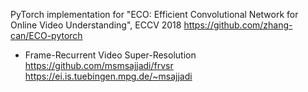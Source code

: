 PyTorch implementation for "ECO: Efficient Convolutional Network for Online Video Understanding", ECCV 2018
https://github.com/zhang-can/ECO-pytorch

* Frame-Recurrent Video Super-Resolution
https://github.com/msmsajjadi/frvsr
https://ei.is.tuebingen.mpg.de/~msajjadi
